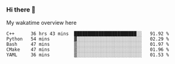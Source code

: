 ### Hi there 👋

<!--
**Jassy930/Jassy930** is a ✨ _special_ ✨ repository because its `README.md` (this file) appears on your GitHub profile.

Here are some ideas to get you started:

- 🔭 I’m currently working on ...
- 🌱 I’m currently learning ...
- 👯 I’m looking to collaborate on ...
- 🤔 I’m looking for help with ...
- 💬 Ask me about ...
- 📫 How to reach me: ...
- 😄 Pronouns: ...
- ⚡ Fun fact: ...
-->

My wakatime overview here
<!--START_SECTION:waka-->
```text
C++      36 hrs 43 mins  ███████████████████████░░   91.92 % 
Python   54 mins         ▓░░░░░░░░░░░░░░░░░░░░░░░░   02.29 % 
Bash     47 mins         ▒░░░░░░░░░░░░░░░░░░░░░░░░   01.97 % 
CMake    47 mins         ▒░░░░░░░░░░░░░░░░░░░░░░░░   01.96 % 
YAML     36 mins         ▒░░░░░░░░░░░░░░░░░░░░░░░░   01.53 % 
```
<!--END_SECTION:waka-->
